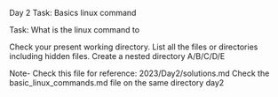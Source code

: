 Day 2 Task: Basics linux command

Task: What is the linux command to

Check your present working directory.
List all the files or directories including hidden files.
Create a nested directory A/B/C/D/E

Note- Check this file for reference: 2023/Day2/solutions.md
Check the basic_linux_commands.md file on the same directory day2
